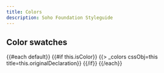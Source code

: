 ```yaml
---
title: Colors
description: Soho Foundation Styleguide
---
```


## Color swatches

<div class="color-row">
    {{#each default}}
        {{#if this.isColor}}
            {{> _colors cssObj=this title=this.originalDeclaration}}
        {{/if}}
    {{/each}}
</div>

